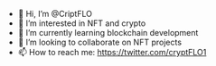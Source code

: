 - 👋 Hi, I’m @CriptFLO
- 👀 I’m interested in NFT and crypto
- 🌱 I’m currently learning blockchain development
- 💞️ I’m looking to collaborate on NFT projects
- 📫 How to reach me: https://twitter.com/cryptFLO1
